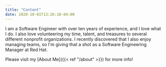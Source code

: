 ```yaml
---
title: "Content"
date: 2020-10-01T13:26:18-04:00
---
```


I am a Software Engineer with over ten years of experience, and I love what I do. I also love volunteering my time, talent, and treasures to several different nonprofit organizations. I recently discovered that I also enjoy managing teams, so I'm giving that a shot as a Software Engineering Manager at Red Hat.

Please visit my [About Me]({{< ref "/about" >}}) for more info!

